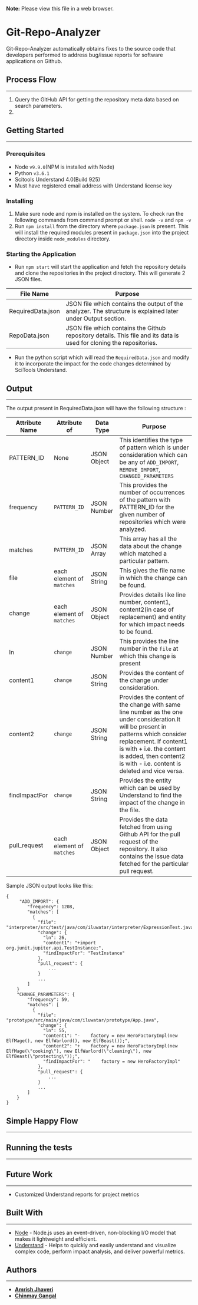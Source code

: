 **Note:**	Please view this file in a web browser.

# Git-Repo-Analyzer

Git-Repo-Analyzer automatically obtains fixes to the source code that developers performed to address bug/issue reports for software applications on Github.

## Process Flow
----------
1. Query the GitHub API for getting the repository meta data based on search parameters. 
2. 

## Getting Started

----------

### Prerequisites

- Node `v9.9.0`(NPM is installed with Node)
- Python `v3.6.1`
- Scitools Understand 4.0(Build 925)
- Must have registered email address with Understand license key

### Installing

1. Make sure node and npm is installed on the system. To check run the following commands from command prompt or shell.
	`node -v` and `npm -v`
2. Run `npm install` from the directory where `package.json` is present.
This will install the required modules present in `package.json` into the project directory inside `node_modules` directory.

### Starting the Application
- Run `npm start` will start the application and fetch the repository details and clone the repositories in the project directory. This will generate 2 JSON files.
	
File Name|Purpose
--|--
RequiredData.json|JSON file which contains the output of the analyzer. The structure is explained later under Output section.
RepoData.json|JSON file which contains the Github repository details. This file and its data is used for cloning the repositories.


- Run the python script which will read the `RequiredData.json` and modify it to incorporate the impact for the code changes determined by SciTools Understand.


## Output

----------
The output present in RequiredData.json will have the following structure :

Attribute Name|Attribute of|Data Type|Purpose
--|--|--|--
PATTERN_ID|None|JSON Object|This identifies the type of pattern which is under consideration which can be any of `ADD_IMPORT`, `REMOVE_IMPORT`, `CHANGED_PARAMETERS`
frequency|`PATTERN_ID`|JSON Number|This provides the number of occurrences of the pattern with PATTERN_ID for the given number of repositories which were analyzed.
matches|`PATTERN_ID`|JSON Array|This array has all the data about the change which matched a particular pattern.
file|each element of `matches`|JSON String|This gives the file name in which the change can be found.
change|each element of `matches`|JSON Object|Provides details like line number, content1, content2(in case of replacement) and entity for which impact needs to be found.
ln|`change`|JSON Number|This provides the line number in the `file` at which this change is present
content1|`change`|JSON String|Provides the content of the change under consideration.
content2|`change`|JSON String|Provides the content of the change with same line number as the one under consideration.It will be present in patterns which consider replacement. If content1 is with + i.e. the content is added, then content2 is with - i.e. content is deleted and vice versa.
findImpactFor|`change`|JSON String | Provides the entity which can be used by Understand to find the impact of the change in the file.
pull_request|each element of `matches`|JSON Object|Provides the data fetched from using Github API for the pull request of the repository. It also contains the issue data fetched for the particular pull request.

Sample JSON output looks like this:

	{
		 "ADD_IMPORT": {
		    "frequency": 1208,
		    "matches": [
		      {
		        "file": "interpreter/src/test/java/com/iluwatar/interpreter/ExpressionTest.java",
		        "change": {
		          "ln": 26,
		          "content1": "+import org.junit.jupiter.api.TestInstance;",
		          "findImpactFor": "TestInstance"
		        },
		        "pull_request": {
					...
				}
				...
			]
		}
		"CHANGE_PARAMETERS": {
	    	"frequency": 59,
		    "matches": [
		      {
		        "file": "prototype/src/main/java/com/iluwatar/prototype/App.java",
		        "change": {
		          "ln": 55,
		          "content1": "-    factory = new HeroFactoryImpl(new ElfMage(), new ElfWarlord(), new ElfBeast());",
		          "content2": "+    factory = new HeroFactoryImpl(new ElfMage(\"cooking\"), new ElfWarlord(\"cleaning\"), new ElfBeast(\"protecting\"));",
		          "findImpactFor": "    factory = new HeroFactoryImpl"
		        },
		        "pull_request": {
					...
				}
				...
			]
		}
	}	

## Simple Happy Flow

----------


## Running the tests

----------


## Future Work

----------
- Customized Understand reports for project metrics


## Built With

----------

* [Node](https://nodejs.org/en/) - Node.js uses an event-driven, non-blocking I/O model that makes it lightweight and efficient.
* [Understand](https://scitools.com/static-analysis-tool/) -  Helps to quickly and easily understand and visualize complex code, perform impact analysis, and deliver powerful metrics.

## Authors

----------

* [**Amrish Jhaveri**](https://github.com/AmrishJhaveri)
* [**Chinmay Gangal**](https://github.com/chinmay2312)